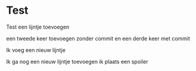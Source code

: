 # Test
Test 
een lijntje toevoegen

een tweede keer toevoegen zonder commit
en een derde keer met commit


Ik voeg een nieuw lijntje

Ik ga nog een nieuw lijntje toevoegen
ik plaats een spoiler

